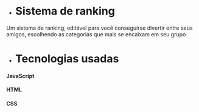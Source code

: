 - # Sistema de ranking

Um sistema de ranking, editável para você conseguirse divertir entre seus amigos, escolhendo as categorias que mais se encaixam em seu grupo

- # Tecnologias usadas
#### JavaScript
#### HTML
#### CSS
